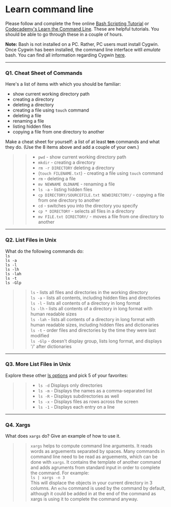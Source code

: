 # Learn command line

Please follow and complete the free online [Bash Scripting Tutorial](https://ryanstutorials.net/bash-scripting-tutorial/) or [Codecademy's Learn the Command Line](https://www.codecademy.com/learn/learn-the-command-line). These are helpful tutorials. You should be able to go through these in a couple of hours.

**Note:** Bash is not installed on a PC. Rather, PC users must install Cygwin. Once Cygwin has been installed, the command line interface witll _emulate_ bash. You can find all information regarding Cygwin [here](https://www.cygwin.com/).

---

### Q1.  Cheat Sheet of Commands  

Here's a list of items with which you should be familiar:  
* show current working directory path
* creating a directory
* deleting a directory
* creating a file using `touch` command
* deleting a file
* renaming a file
* listing hidden files
* copying a file from one directory to another

Make a cheat sheet for yourself: a list of at least **ten** commands and what they do.  (Use the 8 items above and add a couple of your own.)  

>>* `pwd` - show current working directory path
>>* `mkdir` - creating a directory
>>* `rm -r DIRECTORY` deleting a directory
>>* (`touch FILENAME.txt`) - creating a file using `touch` command
>>* `rm` - deleting a file
>>* `mv NEWNAME OLDNAME` - renaming a file
>>* `ls -a` - listing hidden files
>>* `cp DIRECTORY/SOURCEFILE.txt NEWDIRECTORY/` - copying a file from one directory to another
>>* `cd` - switches you into the directory you specify
>>* `cp * DIRECTORY` - selects all files in a directory
>>* `mv FILE.txt DIRECTORY/` - moves a file from one directory to another

---

### Q2.  List Files in Unix   

What do the following commands do:  
`ls`  
`ls -a`  
`ls -l`  
`ls -lh`  
`ls -lah`  
`ls -t`  
`ls -Glp` 

>>`ls` - lists all files and directories in the working directory  
>>`ls -a` - lists all contents, including hidden files and directories  
>>`ls -l` - lists all contents of a directory in long format  
>>`ls -lh` - lists all contents of a directory in long format with human readable sizes  
>>`ls -lah` - lists all contents of a directory in long format with human readable sizes, including hidden files and dictionaries  
>>`ls -t` - order files and directories by the time they were last modified  
>>`ls -Glp` - doesn't display group, lists long format, and displays '/' after dictionaries  

---

### Q3.  More List Files in Unix  

Explore these other [ls options](http://www.techonthenet.com/unix/basic/ls.php) and pick 5 of your favorites:

>>* `ls -d` Displays only directories
>>* `ls -m` - Displays the names as a comma-separated list
>>* `ls -R` - Displays subdirectories as well
>>* `ls -x` - Displays files as rows across the screen
>>* `ls -1` - Displays each entry on a line

---

### Q4.  Xargs   

What does `xargs` do? Give an example of how to use it.

> > `xargs` helps to compute command line arguments. It reads words as arguements separated by spaces. Many commands in command line need to be read as arguements, which can be done with `xargs`. It contains the template of another command and adds agruments from standard input in order to complete the command. For example:  
`ls | xargs -n 3`  
This will displace the objects in your current directory in 3 columns. An `echo` command is used by the command by default, although it could be added in at the end of the command as xargs is using it to complete the command anyway.
